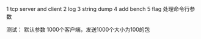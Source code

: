 1 tcp server and client
2 log
3 string dump
4 add bench
5 flag 处理命令行参数

测试：
默认参数 1000个客户端，发送1000个大小为100的包
